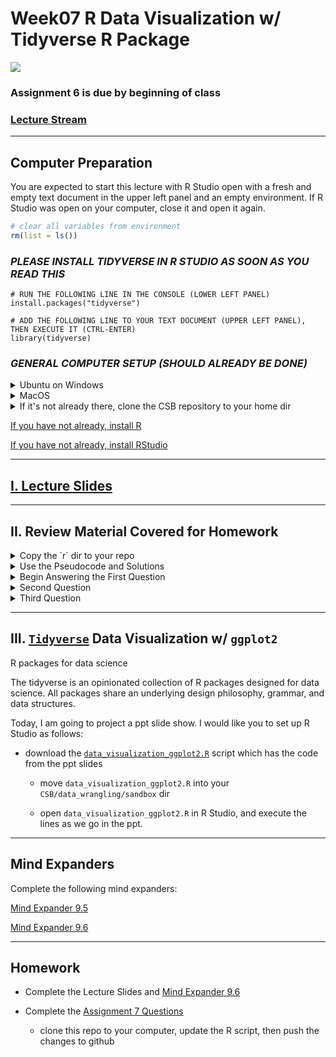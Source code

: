 # Week07 R Data Visualization w/ Tidyverse R Package

![](https://d33wubrfki0l68.cloudfront.net/795c039ba2520455d833b4034befc8cf360a70ba/558a5/diagrams/data-science-explore.png)

###  Assignment 6 is due by beginning of class 

### [Lecture Stream]()

___

## Computer Preparation

You are expected to start this lecture with R Studio open with a fresh and empty text document in the upper left panel and an empty environment.  If R Studio was open on your computer, close it and open it again.

```R
# clear all variables from environment
rm(list = ls())
```

### *_PLEASE INSTALL TIDYVERSE IN R STUDIO AS SOON AS YOU READ THIS_*

```
# RUN THE FOLLOWING LINE IN THE CONSOLE (LOWER LEFT PANEL)
install.packages("tidyverse")

# ADD THE FOLLOWING LINE TO YOUR TEXT DOCUMENT (UPPER LEFT PANEL), THEN EXECUTE IT (CTRL-ENTER)
library(tidyverse)
```

### *_GENERAL COMPUTER SETUP (SHOULD ALREADY BE DONE)_* 

<details><summary>Ubuntu on Windows</summary>
<p>

  * If the Windows Terminal or Ubuntu app are not installed, then follow [these instructions](../resources/README.md)

  * Open an Ubuntu window in Windows Terminal.  _We will not use `gitbash` unless you can't get Ubuntu running._ After logging in, You are in your home directory.

  * It's always a good idea to keep your apps in `Ubuntu` up to date. _The first time you do this, it could take a long time to finish. After that, if you do this when you log in, it should go quickly._
    ```bash
    sudo apt update
    sudo apt upgrade
    ```

</p>
</details>

<details><summary>MacOS</summary>
<p>

  * Open a terminal window

  * If you haven't already, install [homebrew](https://brew.sh/).  You will be able to use homebrew to install linux software, such as `tree`, which is used in the slide show.


</p>
</details>


<details><summary>If it's not already there, clone the CSB repository to your home dir</summary>
<p>

We will use the [open source files that accompany the CSB text book](https://github.com/tamucc-comp-bio-2022/CSB) in lectures and assignments.

If the `CSB` directory does not exist in your home directory (check with `ls`), then run the following code to clone the [`CSB` repository](https://github.com/tamucc-comp-bio-2022/CSB) into your home directory:

1. Open a terminal window
	* For Win laptops, use `Windows Terminal` to open Ubunutu.  
	* For Mac laptops, open your `Terminal`.

2. Run the code line by line in the code block below
```bash
# check that you're in home dir, you should be there when you log in
pwd

# if you are not in your home dir, then move there
cd ~

# if pwd does not return `/home/yourusername` then let Dr. Bird know
pwd

# clone the CSB repository to your home dir
git clone git@github.com:tamucc-comp-bio-2022/CSB.git
```

The repository is named CSB, and it contains all of the example files and directories necessary to conduct the exercises in the text book.

</p>
</details>

[If you have not already, install R](../resources/install_r.md)

[If you have not already, install RStudio](../resources/install_rstudio.md)



---

## [I. Lecture Slides](Week07_files/ggplot2_1.pptx)

---

## II. Review Material Covered for Homework



<details><summary>Copy the `r` dir to your repo</summary>
<p>

Start the assignment by copying the `r` dir from the `CSB` repo to your homework repo.


---

</p>
</details>


<details><summary>Use the Pseudocode and Solutions</summary>
<p>
The first key to completing the exercise is using the information provided to you in the `CSB/r/solutions` repository


### `WilmesUnpub_pseudo.md`

#### Hints and pseudo code for Exercise 8.23.3 (Wilmes, unpublished)

1. Write a `for` loop that processes all images using the function `getArea` that is provided in `CSB/r/solutions/getArea.R`. The function accepts a single file name as argument, and returns the projected leaf area, measured in pixels. Your loop should record the leaf area for each image, and store it in the data frame `results`. To loop over all files, you can use the function `list.files` along with its pattern matching option, to produce a list of all the files with extension `.JPG` in the directory `CSB/r/data/leafarea/`. Work in your `sandbox` or change paths in the `getArea.R` function accordingly.

2. Plot the area of each plant as measured on time point 1 versus time point 2.

3. Determine if the plants significantly differ at time point 1 and 2 using a paired t-test.


**Hints**: 

- you will need to install the EBImage package and load it. You can use the code:

```r
# install the EBImage package: run the following two commands
source("http://bioconductor.org/biocLite.R")
biocLite("EBImage")
# note that to install EBImage, you might need to install other libraries


# now load the library
library(EBImage)
```

- create an empty `data.frame` to record results

```r
results <- data.frame(JPG = character(), 
                      area = numeric(), 
                      stringsAsFactors = FALSE)
```

- the function `list.files` can be used to list all the files in a directory

- write a `for` loop and call the `getArea` function for each file; store the area in the data frame.

- to extract the information on time point and plant name, parse the file name

- to run a t-test in `R`, simply call `t.test`

---

Following the hint given above, we run the following

```R
> source("http://bioconductor.org/biocLite.R")
Error: With R version 3.5 or greater, install Bioconductor packages using BiocManager; 
see https://bioconductor.org/install
```

If you follow the instructions given in the error message, you will find that bioconductor can now be installed with the package manager

```R
> install.packages("BiocManager")
Installing package into ‘C:/Users/cbird/Documents/R/win-library/4.0’
(as ‘lib’ is unspecified)
trying URL 'https://cran.rstudio.com/bin/windows/contrib/4.0/BiocManager_1.30.10.zip'
Content type 'application/zip' length 100063 bytes (97 KB)
downloaded 97 KB

package ‘BiocManager’ successfully unpacked and MD5 sums checked

The downloaded binary packages are in
	C:\Users\cbird\AppData\Local\Temp\RtmpOGXlUN\downloaded_packages
```

And then we can load the package using `library`

```R
> library(BiocManager)
Bioconductor version 3.11 (BiocManager 1.30.10),
  ?BiocManager::install for help
```

Continuing from the bioconductor website, with an eye on the pseudocode hints, we see that there is a new way to load the `EBImage` bioconductor library. biocLite has been depricated (scroll to bottom of bioconductor page to see).

_Note that we prefix the `install` command with `BiocManager::`.  We did this because `install` could be a function in another R package.  When this is a concern, you can add the name of the package for the command you want to run to make sure the correct function is run. 5% of mysterious R behavior is caused by different packages having functions with the same name but the user does not realize it._

```R
BiocManager::install("EBImage")
```

#### To review, the following lines should be in your text editor panel, documenting how you installed the `EBImage` library from bioconductor.

```R
install.packages("BiocManager")
library(BiocManager)
BiocManager::install("EBIimage")
library("EBImage")
```

---

</p>
</details>

<details><summary>Begin Answering the First Question</summary>
<p>

#### Now we can continue addressing the question 

```R
# make sure you are in the right working diretory, `r/sandbox`
setwd(dirname(rstudioapi::getActiveDocumentContext()$path))

# source the getArea.R function
source("../solutions/getArea.R")

# make list of files to processes
files <- list.files("../data/leafarea", 
                    pattern = ".JPG")

# create a data frame to record results
results <- data.frame(JPG = character(), 
                      area = numeric(), 
                      stringsAsFactors = FALSE)

# run function getArea on all images
for (f in files) {
    area <- getArea(f)
    results[nrow(results) + 1, ] <- c(f, area)
}

# convert the area column in the results data frame to numeric data
results$area <- as.numeric(results$area)
```

_Note that it is poor form to write a function with dependencies, like `EBImage`, without including the code to install and load the package in the script.  This is the fault of the script author, but you will find that the onus falls on you to solve these types of issues with open source software. Imagine if you had to write the function from scratch; it is usually easier to troubleshoot an existing script that is theoretically functional with a little tweaking._

---

</p>
</details>

<details><summary>Second Question</summary>
<p>


#### Next we extract information from the file names to rearrange the data frame

Let us break down what is about to happen.  The function `substr()`, which is short for substring, is being applied to the `JPG` column in `results`.  If you type `substr` into the help panel (lower right) you will see what the 1 and 2 mean.

```R
# extract time point information and save into new column called tp then make the tp datatype be a factor
results$tp <- substr(results$JPG, 1, 2)
results$tp <- as.factor(results$tp)
```

The `sapply` function is fast for loop.  The vector given to the loop is column `JPG`. One by one, each value in the column is stored into the variable `x` and then the commands `unlist(strsplit(x, "[_]|[.]"))[2])` are run on `x`.  

A function called `strsplit` can be used to break up the file names by delimiters (characters that signify a column break). Here we use the `_` and `.` to break up the name and then select the second "column" to keep.  `strsplit()` outputs a list, so the `unlist()` command is used to convert that list to a vector, and then we grab the second element in the vector `[2]`, which is the plant information

```R
# extract plant information
results$plant <- sapply(results$JPG, 
                        function(x) unlist(strsplit(x, "[_]|[.]"))[2])
results$plant <- as.factor(results$plant)
```

#### And then we can plot the results

Here, we will use base R to make a plot, and then we will give you a taste of "the tidyverse" by using `ggplot` to make the figure.

```r 
# rearrange data into vectors for plotting
tp1 <- results[results$tp == "t1", ]$area
tp2 <- results[results$tp == "t2", ]$area

plot(tp2 ~ tp1, 
     xlab = "Projected leaf area, tp1", 
     ylab = "Projected leaf area, tp2")
abline(c(0,1)) # add the 1-to-1 line
```

*_[`Tidyverse`](https://www.tidyverse.org/) to the rescue!_*

We will learn more about how this all works, for now, marvel at the power of the [`Tidyverse`](https://www.tidyverse.org/)

```r 
library(tidyverse)
results %>%                                   # the %>% is a pipe, in bash it was |
  select(-JPG) %>%                            # remove the JPG column, we have to remove this col for the next command to work
  pivot_wider(names_from = tp, 
              values_from = area) %>% # pivot_wider makes columns named according to the unique names in the tp col and fills them with the values from the area column
  ggplot(aes(x=t1, 
             y=t2)) +                   # assign data to plot elements, in ggplot, the + means more ggplot settings follow on next line
    geom_point(color="red4") +                # visualize the data with points
    geom_abline(linetype = "dashed") +        # draw y=x line
    labs(y="Projected leaf area (time 2)",    # edit the labels
         x="Projected leaf area (time 1)",
         title = "Change in Leaf Area",
         subtitle = "Tidyverse >> Base R") +
    theme_classic()                           # make it pretty
```

---

</p>
</details>

<details><summary>Third Question</summary>
<p>


#### Lastly, run the statistical test, using Base R

```r 
> t.test(tp1, 
         tp2, 
         paired = TRUE, 
         alternative = "less")

	Paired t-test

data:  tp1 and tp2
t = -20.01, df = 21, p-value = 1.856e-15
alternative hypothesis: true difference in means is less than 0
95 percent confidence interval:
      -Inf -6486.002
sample estimates:
mean of the differences 
              -7096.227
```

---

</p>
</details>

---

## III. [`Tidyverse`](https://www.tidyverse.org/) Data Visualization w/ `ggplot2`

 R packages for data science

The tidyverse is an opinionated collection of R packages designed for data science. All packages share an underlying design philosophy, grammar, and data structures.

Today, I am going to project a ppt slide show.  I would like you to set up R Studio as follows:

* download the [`data_visualization_ggplot2.R`](Week07_files/data_visualization_ggplot2.R) script which has the code from the ppt slides

  * move `data_visualization_ggplot2.R` into your `CSB/data_wrangling/sandbox` dir
  
  * open `data_visualization_ggplot2.R` in R Studio, and execute the lines as we go in the ppt.


---


## Mind Expanders

Complete the following mind expanders:

[Mind Expander 9.5](https://forms.office.com/Pages/ResponsePage.aspx?id=8frLNKZngUepylFOslULZlFZdbyVx8RLiPt1GobhHnlUOE9LM0ZWOUZWVlZTUzBKQkZaUkcwRVg4Qy4u)

[Mind Expander 9.6](https://forms.office.com/Pages/ResponsePage.aspx?id=8frLNKZngUepylFOslULZlFZdbyVx8RLiPt1GobhHnlURDFBNlc2UFFEOVJVMEpaWVZJWkJJNEc1US4u)

---

## Homework 

* Complete the Lecture Slides and [Mind Expander 9.6](https://forms.office.com/Pages/ResponsePage.aspx?id=8frLNKZngUepylFOslULZlFZdbyVx8RLiPt1GobhHnlURDFBNlc2UFFEOVJVMEpaWVZJWkJJNEc1US4u)

* Complete the [Assignment 7 Questions](https://classroom.github.com/a/G7cmolw_)
	* clone this repo to your computer, update the R script, then push the changes to github

